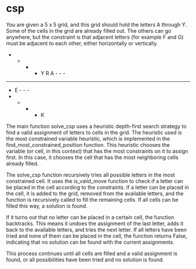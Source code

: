 # csp

You are given a 5 x 5 grid, and this grid should hold the letters A through Y.  Some of the cells in the grid are already filled out.  The others can go anywhere, but the constraint is that adjacent letters (for example F and G) must be adjacent to each other, either horizontally or vertically.  

-    -    -    -    Y
R    A    -    -    -
-    -    -    -    -
-    E    -    -    -
-    -    -    -    K


The main function solve_csp uses a heuristic depth-first search strategy to find a valid assignment of letters to cells in the grid. The heuristic used is the most constrained variable heuristic, which is implemented in the find_most_constrained_position function. This heuristic chooses the variable (or cell, in this context) that has the most constraints on it to assign first. In this case, it chooses the cell that has the most neighboring cells already filled.

The solve_csp function recursively tries all possible letters in the most constrained cell. It uses the is_valid_move function to check if a letter can be placed in the cell according to the constraints. If a letter can be placed in the cell, it is added to the grid, removed from the available letters, and the function is recursively called to fill the remaining cells. If all cells can be filled this way, a solution is found.

If it turns out that no letter can be placed in a certain cell, the function backtracks. This means it undoes the assignment of the last letter, adds it back to the available letters, and tries the next letter. If all letters have been tried and none of them can be placed in the cell, the function returns False, indicating that no solution can be found with the current assignments.

This process continues until all cells are filled and a valid assignment is found, or all possibilities have been tried and no solution is found.
